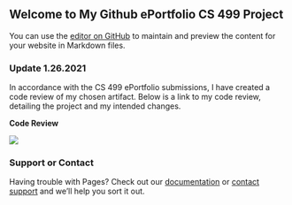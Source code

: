 ## Welcome to My Github ePortfolio CS 499 Project

You can use the [editor on GitHub](https://github.com/c-pritchett/c-pritchett.github.io/edit/main/index.md) to maintain and preview the content for your website in Markdown files.


### Update 1.26.2021
In accordance with the CS 499 ePortfolio submissions, I have created a code review of my chosen artifact. Below is a link to my code review, detailing the project and my intended changes.


**Code Review**

[![](https://img.youtube.com/vi/YqLle5YwdTo/0.jpg)](https://www.youtube.com/watch?v=YqLle5YwdTo)





### Support or Contact

Having trouble with Pages? Check out our [documentation](https://docs.github.com/categories/github-pages-basics/) or [contact support](https://github.com/contact) and we’ll help you sort it out.
